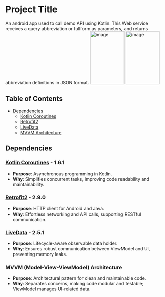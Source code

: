 # Project Title

An android app used to call demo API using Kotlin.
This Web service receives a query abbreviation or fullform as parameters, and returns abbreviation definitions in JSON format.
<img src="https://github.com/insomaniacvenkat/nactem/assets/80594141/c67cd1c2-9678-4b7b-9de0-e88b1b81b87e" alt="image" width="108" height="168">
<img src="https://github.com/insomaniacvenkat/nactem/assets/80594141/568dc30d-cdd5-40e0-8159-7b927ecfdde2" alt="image" width="108" height="168">

## Table of Contents

- [Dependencies](#dependencies)
  - [Kotlin Coroutines](#kotlin-coroutines)
  - [Retrofit2](#retrofit2)
  - [LiveData](#livedata)
  - [MVVM Architecture](#mvvm-architecture)

## Dependencies

### [Kotlin Coroutines](https://github.com/Kotlin/kotlinx.coroutines) - 1.6.1

- **Purpose**: Asynchronous programming in Kotlin.
- **Why**: Simplifies concurrent tasks, improving code readability and maintainability.

### [Retrofit2](https://square.github.io/retrofit/) - 2.9.0

- **Purpose**: HTTP client for Android and Java.
- **Why**: Effortless networking and API calls, supporting RESTful communication.

### [LiveData](https://developer.android.com/topic/libraries/architecture/livedata) - 2.5.1

- **Purpose**: Lifecycle-aware observable data holder.
- **Why**: Ensures robust communication between ViewModel and UI, preventing memory leaks.

### MVVM (Model-View-ViewModel) Architecture

- **Purpose**: Architectural pattern for clean and maintainable code.
- **Why**: Separates concerns, making code modular and testable; ViewModel manages UI-related data.


